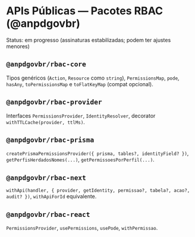 # APIs Públicas — Pacotes RBAC (@anpdgovbr)

Status: em progresso (assinaturas estabilizadas; podem ter ajustes menores)

## `@anpdgovbr/rbac-core`
Tipos genéricos (`Action`, `Resource` como `string`), `PermissionsMap`, `pode`, `hasAny`, `toPermissionsMap` e `toFlatKeyMap` (compat opcional).

## `@anpdgovbr/rbac-provider`
Interfaces `PermissionsProvider`, `IdentityResolver`, decorator `withTTLCache(provider, ttlMs)`.

## `@anpdgovbr/rbac-prisma`
`createPrismaPermissionsProvider({ prisma, tables?, identityField? })`, `getPerfisHerdadosNomes(...)`, `getPermissoesPorPerfil(...)`.

## `@anpdgovbr/rbac-next`
`withApi(handler, { provider, getIdentity, permissao?, tabela?, acao?, audit? })`, `withApiForId` equivalente.

## `@anpdgovbr/rbac-react`
`PermissionsProvider`, `usePermissions`, `usePode`, `withPermissao`.

